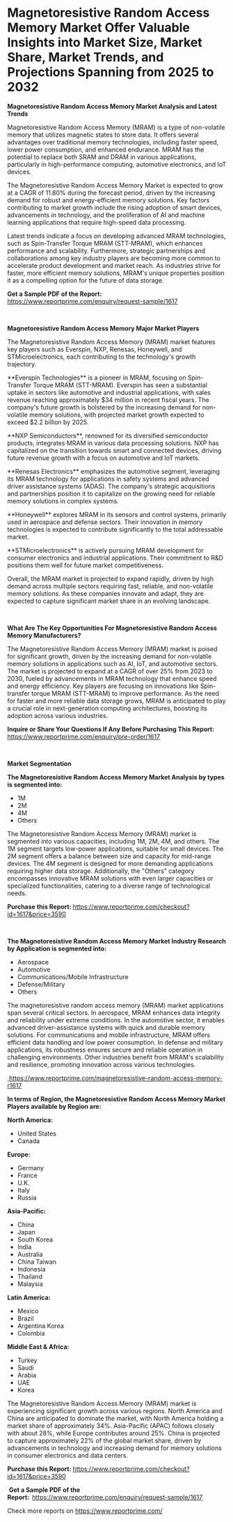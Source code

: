 <p><h1>Magnetoresistive Random Access Memory Market Offer Valuable Insights into Market Size, Market Share, Market Trends, and Projections Spanning from 2025 to 2032</h1></p><p><strong>Magnetoresistive Random Access Memory Market Analysis and Latest Trends</strong></p>
<p><p>Magnetoresistive Random Access Memory (MRAM) is a type of non-volatile memory that utilizes magnetic states to store data. It offers several advantages over traditional memory technologies, including faster speed, lower power consumption, and enhanced endurance. MRAM has the potential to replace both SRAM and DRAM in various applications, particularly in high-performance computing, automotive electronics, and IoT devices.</p><p>The Magnetoresistive Random Access Memory Market is expected to grow at a CAGR of 11.80% during the forecast period, driven by the increasing demand for robust and energy-efficient memory solutions. Key factors contributing to market growth include the rising adoption of smart devices, advancements in technology, and the proliferation of AI and machine learning applications that require high-speed data processing. </p><p>Latest trends indicate a focus on developing advanced MRAM technologies, such as Spin-Transfer Torque MRAM (STT-MRAM), which enhances performance and scalability. Furthermore, strategic partnerships and collaborations among key industry players are becoming more common to accelerate product development and market reach. As industries strive for faster, more efficient memory solutions, MRAM's unique properties position it as a compelling option for the future of data storage.</p></p>
<p><strong>Get a Sample PDF of the Report:&nbsp;</strong> <a href="https://www.reportprime.com/enquiry/request-sample/1617?utm_campaign=3349&utm_medium=2&utm_source=Github&utm_content=ia&utm_term=18032025&utm_id=magnetoresistive-random-access-memory">https://www.reportprime.com/enquiry/request-sample/1617</a></p>
<p>&nbsp;</p>
<p><strong>Magnetoresistive Random Access Memory Major Market Players</strong></p>
<p><p>The Magnetoresistive Random Access Memory (MRAM) market features key players such as Everspin, NXP, Renesas, Honeywell, and STMicroelectronics, each contributing to the technology's growth trajectory.</p><p>**Everspin Technologies** is a pioneer in MRAM, focusing on Spin-Transfer Torque MRAM (STT-MRAM). Everspin has seen a substantial uptake in sectors like automotive and industrial applications, with sales revenue reaching approximately $34 million in recent fiscal years. The company's future growth is bolstered by the increasing demand for non-volatile memory solutions, with projected market growth expected to exceed $2.2 billion by 2025.</p><p>**NXP Semiconductors**, renowned for its diversified semiconductor products, integrates MRAM in various data processing solutions. NXP has capitalized on the transition towards smart and connected devices, driving future revenue growth with a focus on automotive and IoT markets.</p><p>**Renesas Electronics** emphasizes the automotive segment, leveraging its MRAM technology for applications in safety systems and advanced driver assistance systems (ADAS). The company's strategic acquisitions and partnerships position it to capitalize on the growing need for reliable memory solutions in complex systems.</p><p>**Honeywell** explores MRAM in its sensors and control systems, primarily used in aerospace and defense sectors. Their innovation in memory technologies is expected to contribute significantly to the total addressable market.</p><p>**STMicroelectronics** is actively pursuing MRAM development for consumer electronics and industrial applications. Their commitment to R&D positions them well for future market competitiveness.</p><p>Overall, the MRAM market is projected to expand rapidly, driven by high demand across multiple sectors requiring fast, reliable, and non-volatile memory solutions. As these companies innovate and adapt, they are expected to capture significant market share in an evolving landscape.</p></p>
<p>&nbsp;</p>
<p><strong>What Are The Key Opportunities For Magnetoresistive Random Access Memory Manufacturers?</strong></p>
<p><p>The Magnetoresistive Random Access Memory (MRAM) market is poised for significant growth, driven by the increasing demand for non-volatile memory solutions in applications such as AI, IoT, and automotive sectors. The market is projected to expand at a CAGR of over 25% from 2023 to 2030, fueled by advancements in MRAM technology that enhance speed and energy efficiency. Key players are focusing on innovations like Spin-transfer torque MRAM (STT-MRAM) to improve performance. As the need for faster and more reliable data storage grows, MRAM is anticipated to play a crucial role in next-generation computing architectures, boosting its adoption across various industries.</p></p>
<p><strong>Inquire or Share Your Questions If Any Before Purchasing This Report:</strong> <a href="https://www.reportprime.com/enquiry/pre-order/1617?utm_campaign=3349&utm_medium=2&utm_source=Github&utm_content=ia&utm_term=18032025&utm_id=magnetoresistive-random-access-memory">https://www.reportprime.com/enquiry/pre-order/1617</a></p>
<p>&nbsp;</p>
<p><strong>Market Segmentation</strong></p>
<p><strong>The Magnetoresistive Random Access Memory Market Analysis by types is segmented into:</strong></p>
<p><ul><li>1M</li><li>2M</li><li>4M</li><li>Others</li></ul></p>
<p><p>The Magnetoresistive Random Access Memory (MRAM) market is segmented into various capacities, including 1M, 2M, 4M, and others. The 1M segment targets low-power applications, suitable for small devices. The 2M segment offers a balance between size and capacity for mid-range devices. The 4M segment is designed for more demanding applications requiring higher data storage. Additionally, the "Others" category encompasses innovative MRAM solutions with even larger capacities or specialized functionalities, catering to a diverse range of technological needs.</p></p>
<p><strong>Purchase this Report:&nbsp;</strong><a href="https://www.reportprime.com/checkout?id=1617&price=3590&utm_campaign=3349&utm_medium=2&utm_source=Github&utm_content=ia&utm_term=18032025&utm_id=magnetoresistive-random-access-memory">https://www.reportprime.com/checkout?id=1617&price=3590</a></p>
<p>&nbsp;</p>
<p><strong>The Magnetoresistive Random Access Memory Market Industry Research by Application is segmented into:</strong></p>
<p><ul><li>Aerospace</li><li>Automotive</li><li>Communications/Mobile Infrastructure</li><li>Defense/Military</li><li>Others</li></ul></p>
<p><p>The magnetoresistive random access memory (MRAM) market applications span several critical sectors. In aerospace, MRAM enhances data integrity and reliability under extreme conditions. In the automotive sector, it enables advanced driver-assistance systems with quick and durable memory solutions. For communications and mobile infrastructure, MRAM offers efficient data handling and low power consumption. In defense and military applications, its robustness ensures secure and reliable operation in challenging environments. Other industries benefit from MRAM's scalability and resilience, promoting innovation across various technologies.</p></p>
<p><a href="https://www.reportprime.com/magnetoresistive-random-access-memory-r1617?utm_campaign=3349&utm_medium=2&utm_source=Github&utm_content=ia&utm_term=18032025&utm_id=magnetoresistive-random-access-memory">&nbsp;https://www.reportprime.com/magnetoresistive-random-access-memory-r1617</a></p>
<p><strong>In terms of Region, the Magnetoresistive Random Access Memory Market Players available by Region are:</strong></p>
<p>
    <p> <strong> North America: </strong>
        <ul>
            <li>United States</li>
            <li>Canada</li>
        </ul>
        </p> 
    <p> <strong> Europe: </strong>
        <ul>
            <li>Germany</li>
            <li>France</li>
            <li>U.K.</li>
            <li>Italy</li>
            <li>Russia</li>
        </ul>
        </p> 
    <p> <strong> Asia-Pacific: </strong>
        <ul>
            <li>China</li>
            <li>Japan</li>
            <li>South Korea</li>
            <li>India</li>
            <li>Australia</li>
            <li>China Taiwan</li>
            <li>Indonesia</li>
            <li>Thailand</li>
            <li>Malaysia</li>
        </ul>
        </p> 
    <p> <strong> Latin America: </strong>
        <ul>
            <li>Mexico</li>
            <li>Brazil</li>
            <li>Argentina Korea</li>
            <li>Colombia</li>
        </ul>
        </p> 
    <p> <strong> Middle East & Africa: </strong>
        <ul>
            <li>Turkey</li>
            <li>Saudi</li>
            <li>Arabia</li>
            <li>UAE</li>
            <li>Korea</li>
        </ul>
    </p>
    </p>
<p><p>The Magnetoresistive Random Access Memory (MRAM) market is experiencing significant growth across various regions. North America and China are anticipated to dominate the market, with North America holding a market share of approximately 34%. Asia-Pacific (APAC) follows closely with about 28%, while Europe contributes around 25%. China is projected to capture approximately 22% of the global market share, driven by advancements in technology and increasing demand for memory solutions in consumer electronics and data centers.</p></p>
<p><strong>Purchase this Report: </strong><a href="https://www.reportprime.com/checkout?id=1617&price=3590&utm_campaign=3349&utm_medium=2&utm_source=Github&utm_content=ia&utm_term=18032025&utm_id=magnetoresistive-random-access-memory">https://www.reportprime.com/checkout?id=1617&price=3590</a></p>
<p>&nbsp;<strong>Get a Sample PDF of the Report:&nbsp;&nbsp;</strong><a href="https://www.reportprime.com/enquiry/request-sample/1617?utm_campaign=3349&utm_medium=2&utm_source=Github&utm_content=ia&utm_term=18032025&utm_id=magnetoresistive-random-access-memory">https://www.reportprime.com/enquiry/request-sample/1617</a></p>
<p><strong></strong></p>
<p>Check more reports on <a href="https://www.reportprime.com/?utm_campaign=3349&utm_medium=2&utm_source=Github&utm_content=ia&utm_term=18032025&utm_id=magnetoresistive-random-access-memory">https://www.reportprime.com/</a></p>